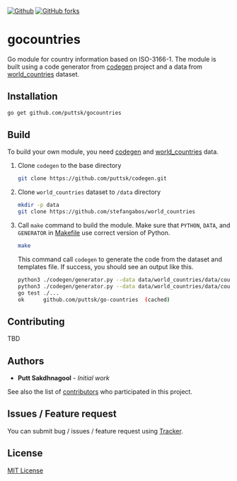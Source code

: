 [![Github](https://img.shields.io/badge/sources-github-green.svg)](https://github.com/puttsk/gocountries/)
 [![GitHub forks](https://img.shields.io/github/stars/puttsk/gocountries.svg?style=social&label=Star)](https://github.com/puttsk/gocountries)

# gocountries

Go module for country information based on ISO-3166-1. The module is built using a code generator from [codegen](https://github.com/puttsk/codegen) project and a data from [world_countries](https://github.com/stefangabos/world_countries) dataset.

## Installation

``` bash
go get github.com/puttsk/gocountries
```

## Build

To build your own module, you need [codegen](https://github.com/puttsk/codegen) and [world_countries](https://github.com/stefangabos/world_countries) data. 

1. Clone `codegen` to the base directory

    ``` bash
    git clone https://github.com/puttsk/codegen.git
    ```

2. Clone `world_countries` dataset to `/data` directory

    ``` bash
    mkdir -p data
    git clone https://github.com/stefangabos/world_countries
    ```

3. Call `make` command to build the module. Make sure that `PYTHON`, `DATA`, and `GENERATOR` in [Makefile](Makefile) use correct version of Python.

    ``` bash
    make
    ```

    This command call `codegen` to generate the code from the dataset and templates file. If success, you should see an output like this.

    ```bash
    python3 ./codegen/generator.py --data data/world_countries/data/countries/_combined/countries.json -t templates/country.go.template -o country.go
    python3 ./codegen/generator.py --data data/world_countries/data/countries/_combined/countries.json -t templates/country_test.go.template -o country_test.go
    go test ./...
    ok      github.com/puttsk/go-countries  (cached)
    ```

## Contributing

TBD

## Authors

* **Putt Sakdhnagool** - *Initial work*

See also the list of [contributors](https://github.com/puttsk/codegen/graphs/contributors) who participated in this project.

## Issues / Feature request

You can submit bug / issues / feature request using [Tracker](https://github.com/puttsk/codegen/issues).

## License

[MIT License](LICENSE)
